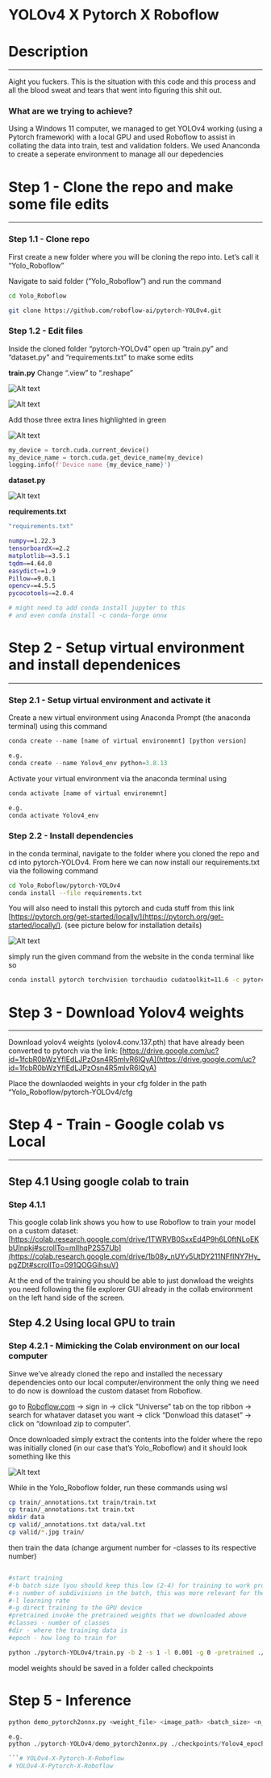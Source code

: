 # YOLOv4 X Pytorch X Roboflow

# Description

---

Aight you fuckers. This is the situation with this code and this process and all the blood sweat and tears that went into figuring this shit out.

### What are we trying to achieve?

Using a Windows 11 computer, we managed to get YOLOv4 working (using a Pytorch framework) with a local GPU and used Roboflow to assist in collating the data into train, test and validation folders. We used Ananconda to create a seperate environment to manage all our depedencies

# Step 1 - Clone the repo and make some file edits

---

### Step 1.1 - Clone repo

First create a new folder where you will be cloning the repo into. Let’s call it “Yolo_Roboflow”

Navigate to said folder (”Yolo_Roboflow”) and run the command

```bash
cd Yolo_Roboflow

git clone https://github.com/roboflow-ai/pytorch-YOLOv4.git
```

### Step 1.2 - Edit files

Inside the cloned folder “pytorch-YOLOv4” open up “train.py” and “dataset.py” and “requirements.txt” to make some edits

**train.py**
Change “.view” to “.reshape”

![Alt text](README-images/img1.png?raw=true)

![Alt text](README-images/img2.png?raw=true)

Add those three extra lines highlighted in green

![Alt text](README-images/img3.png?raw=true)

```python
my_device = torch.cuda.current_device()
my_device_name = torch.cuda.get_device_name(my_device)
logging.info(f'Device name {my_device_name}')
```

**dataset.py**

![Alt text](README-images/img4.png?raw=true)

**requirements.txt**

```bash
"requirements.txt"

numpy==1.22.3
tensorboardX==2.2
matplotlib==3.5.1
tqdm==4.64.0
easydict==1.9
Pillow==9.0.1
opencv==4.5.5
pycocotools==2.0.4

# might need to add conda install jupyter to this
# and even conda install -c conda-forge onnx
```

# Step 2 - Setup virtual environment and install dependenices

---

### Step 2.1 - Setup virtual environment and activate it

Create a new virtual environment using Anaconda Prompt (the anaconda terminal) using this command 

```python
conda create --name [name of virtual environemnt] [python version]

e.g.
conda create --name Yolov4_env python=3.8.13
```

Activate your virtual environment via the anaconda terminal using 

```bash
conda activate [name of virtual environemnt]

e.g.
conda activate Yolov4_env

```

### Step 2.2 -  Install dependencies

in the conda terminal, navigate to the folder where you cloned the repo and cd into pytorch-YOLOv4. From here we can now install our requirements.txt via the following command 

```bash
cd Yolo_Roboflow/pytorch-YOLOv4
conda install --file requirements.txt
```

You will also need to install this pytorch and cuda stuff from this link [https://pytorch.org/get-started/locally/](https://pytorch.org/get-started/locally/). (see picture below for installation details)

![Alt text](README-images/img5.png?raw=true)

simply run the given command from the website in the conda terminal like so 

```bash
conda install pytorch torchvision torchaudio cudatoolkit=11.6 -c pytorch -c conda-forge
```

# Step 3 - Download Yolov4 weights

---

Download yolov4 weights (yolov4.conv.137.pth) that have already been converted to pytorch via the link: [https://drive.google.com/uc?id=1fcbR0bWzYfIEdLJPzOsn4R5mlvR6IQyA](https://drive.google.com/uc?id=1fcbR0bWzYfIEdLJPzOsn4R5mlvR6IQyA)

Place the downlaoded weights in your cfg folder in the path “Yolo_Roboflow/pytorch-YOLOv4/cfg

# Step 4 - Train - Google colab vs Local

---

## Step 4.1 Using google colab to train

### Step 4.1.1

This google colab link shows you how to use Roboflow to train your model on a custom dataset: [https://colab.research.google.com/drive/1TWRVB0SxxEd4P9h6L0ftNLoEKbUInpkj#scrollTo=mIlhqP2S57Ub](https://colab.research.google.com/drive/1b08y_nUYv5UtDY211NFfINY7Hy_pgZDt#scrollTo=091QOGGihsuV)

At the end of the training you should be able to just donwload the weights you need following the file explorer GUI already in the collab environment on the left hand side of the screen. 

## Step 4.2 Using local GPU to train

### Step 4.2.1 - Mimicking the Colab environment on our local computer

Sinve we’ve already cloned the repo and installed the necessary dependencies onto our local computer/environment the only thing we need to do now is download the custom dataset from Roboflow. 

go to [Roboflow.com](http://Roboflow.com) → sign in → click “Universe” tab on the top ribbon → search for whataver dataset you want → click “Donwload this dataset” → click on “download zip to computer”.

Once downloaded simply extract the contents into the folder where the repo was initially cloned (in our case that’s Yolo_Roboflow) and it should look something like this 

![Alt text](README-images/img6.png?raw=true)

While in the Yolo_Roboflow folder, run these commands using wsl

```bash
cp train/_annotations.txt train/train.txt
cp train/_annotations.txt train.txt
mkdir data
cp valid/_annotations.txt data/val.txt
cp valid/*.jpg train/
```

then train the data (change argument number for -classes  to its respective number)

```bash

#start training
#-b batch size (you should keep this low (2-4) for training to work properly)
#-s number of subdivisions in the batch, this was more relevant for the darknet framework
#-l learning rate
#-g direct training to the GPU device
#pretrained invoke the pretrained weights that we downloaded above
#classes - number of classes
#dir - where the training data is
#epoch - how long to train for

python ./pytorch-YOLOv4/train.py -b 2 -s 1 -l 0.001 -g 0 -pretrained ./pytorch-YOLOv4/cfg/yolov4.conv.137.pth -classes 4 -dir ./train -epochs 100
```

model weights should be saved in a folder called checkpoints

# Step 5 - Inference

```python
python demo_pytorch2onnx.py <weight_file> <image_path> <batch_size> <n_classes> <IN_IMAGE_H> <IN_IMAGE_W>

e.g.
python ./pytorch-YOLOv4/demo_pytorch2onnx.py ./checkpoints/Yolov4_epoch80.pth {img_path} 8 {num_classes} 608 608

```# YOLOv4-X-Pytorch-X-Roboflow
# YOLOv4-X-Pytorch-X-Roboflow
